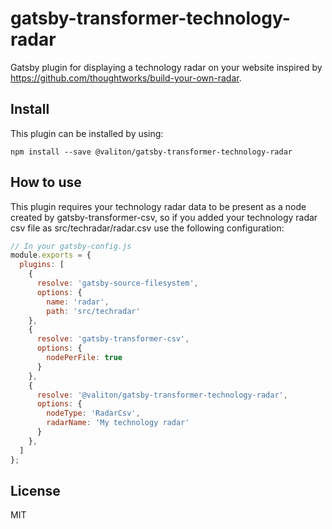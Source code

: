 # gatsby-transformer-technology-radar
Gatsby plugin for displaying a technology radar on your website inspired by https://github.com/thoughtworks/build-your-own-radar.

## Install
This plugin can be installed by using:

```
npm install --save @valiton/gatsby-transformer-technology-radar
```

## How to use
This plugin requires your technology radar data to be present as a node created by gatsby-transformer-csv, so if you added 
your technology radar csv file as src/techradar/radar.csv use the following configuration:

```js
// In your gatsby-config.js
module.exports = {
  plugins: [
    {
      resolve: 'gatsby-source-filesystem',
      options: {
        name: 'radar',
        path: 'src/techradar'
    },
    {
      resolve: 'gatsby-transformer-csv',
      options: {
        nodePerFile: true
      }
    },
    {
      resolve: '@valiton/gatsby-transformer-technology-radar',
      options: {
        nodeType: 'RadarCsv',
        radarName: 'My technology radar'
      }
    },
  ]
};
```

## License
MIT
